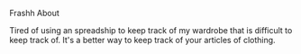 Frashh About

Tired of using an spreadship to keep track of my wardrobe that is difficult to keep track of. It's a better way to keep track of your articles of clothing. 
